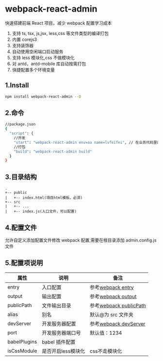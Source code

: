 # webpack-react-admin

快速搭建前端 React 项目，减少 webpack 配置学习成本

1. 支持 ts, tsx, js,jsx, less,css 等文件类型的编译打包
2. 内置 corejs3
3. 支持装饰器
4. 自动使用空闲端口启动服务
5. 支持 less 模块化,css 不做模块化
6. 对 antd，antd-mobile 库自动按需打包
7. 快捷配置多个环境变量

## 1.Install

```bash
npm install webpack-react-admin --D
```

## 2.命令

```bash
//package.json
{
  "script": {
    //开发
    "start": "webpack-react-admin env=aa name=lvfeifei", // 在业务代码里面就可以通过__ENV__.env获取到当前环境的值，__ENV__.name获取到name
    //打包
    "build": "webpack-react-admin build"
  }
}

```

## 3.目录结构

```
.
+-- public
|   +-- index.html(項目html模板，必須)
+-- src
|   +-- ...
|   +-- index.js(入口文件，可以配置)
```

## 4.配置文件

允许自定义添加配置文件修改 webpack 配置,需要在根目录添加 admin.config.js 文件

## 5.配置项说明

| 属性         | 说明             | 备注                                                                                        |
| ------------ | ---------------- | ------------------------------------------------------------------------------------------- |
| entry        | 入口配置         | 参考[webpack entry](https://www.webpackjs.com/configuration/entry-context/#entry)           |
| output       | 输出配置         | 参考[webpack output](https://www.webpackjs.com/configuration/output/)                       |
| publicPath   | 文件输出目录     | 参考[webpack publicPath](https://www.webpackjs.com/configuration/output/#output-publicpath) |
| alias        | 别名             | 默认@为 src 文件夹                                                                          |
| devServer    | 开发服务器配置   | 参考[webpack devServer](https://www.webpackjs.com/configuration/dev-server/)                |
| port         | 开发服务器端口号 | 默认值：1234                                                                                |
| babelPlugins | babel 插件配置   |
| isCssModule | 是否开启less模块化   | css不走模块化
